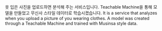 옷 입은 사진을 업로드하면 분석해 주는 서비스입니다. Teachable Machine을 통해 모델을 만들었고 무신사 스타일 데이터로 학습시켰습니다.
It is a service that analyzes when you upload a picture of you wearing clothes. A model was created through a Teachable Machine and trained with Musinsa style data.
